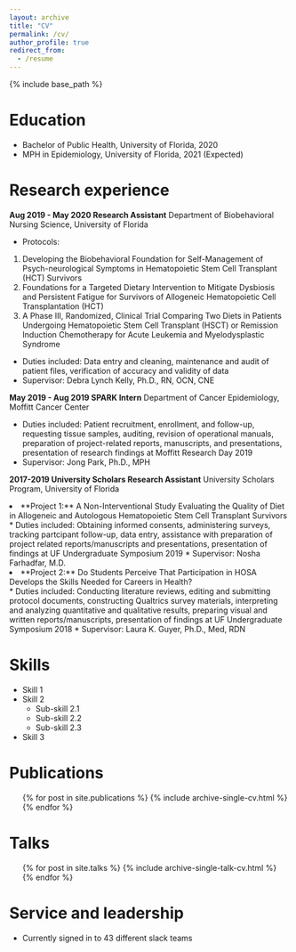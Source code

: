 ```yaml
---
layout: archive
title: "CV"
permalink: /cv/
author_profile: true
redirect_from:
  - /resume
---
```


{% include base_path %}

Education
======
* Bachelor of Public Health, University of Florida, 2020
* MPH in Epidemiology, University of Florida, 2021 (Expected)

Research experience
======
**Aug 2019 - May 2020 Research Assistant**
Department of Biobehavioral Nursing Science, University of Florida

  * Protocols:   
  1. Developing the Biobehavioral Foundation for Self-Management of Psych-neurological Symptoms in Hematopoietic Stem Cell Transplant (HCT) Survivors  
  2. Foundations for a Targeted Dietary Intervention to Mitigate Dysbiosis and Persistent Fatigue for Survivors of Allogeneic Hematopoietic Cell                         Transplantation (HCT)  
  3. A Phase III, Randomized, Clinical Trial Comparing Two Diets in Patients Undergoing Hematopoietic Stem Cell Transplant (HSCT) or Remission Induction                 Chemotherapy for Acute Leukemia and Myelodysplastic Syndrome
 * Duties included: Data entry and cleaning, maintenance and audit of patient files, verification of accuracy and validity of data
 * Supervisor: Debra Lynch Kelly, Ph.D., RN, OCN, CNE

**May 2019 - Aug 2019 SPARK Intern**
Department of Cancer Epidemiology, Moffitt Cancer Center 

  * Duties included: Patient recruitment, enrollment, and follow-up, requesting tissue samples, auditing, revision of operational manuals, preparation of project-related reports, manuscripts, and presentations, presentation of research findings at Moffitt Research Day 2019
  * Supervisor: Jong Park, Ph.D., MPH
  
 **2017-2019 University Scholars Research Assistant**
University Scholars Program, University of Florida

   <li>**Project 1:** A Non-Interventional Study Evaluating the Quality of Diet in Allogeneic and Autologous
Hematopoietic Stem Cell Transplant Survivors</li>
        * Duties included: Obtaining informed consents, administering surveys, tracking partcipant follow-up, data entry, assistance with preparation of project related reports/manuscripts and presentations, presentation of findings at UF Undergraduate Symposium 2019
   * Supervisor: Nosha Farhadfar, M.D.
   
   <li>**Project 2:** Do Students Perceive That Participation in HOSA Develops the Skills Needed for Careers in Health?</li>
        * Duties included: Conducting literature reviews, editing and submitting protocol documents, constructing Qualtrics survey materials, interpreting and analyzing quantitative and qualitative results, preparing visual and written reports/manuscripts, presentation of findings at UF Undergraduate Symposium 2018
   * Supervisor: Laura K. Guyer, Ph.D., Med, RDN
  
Skills
======
* Skill 1
* Skill 2
  * Sub-skill 2.1
  * Sub-skill 2.2
  * Sub-skill 2.3
* Skill 3

Publications
======
  <ul>{% for post in site.publications %}
    {% include archive-single-cv.html %}
  {% endfor %}</ul>
  
Talks
======
  <ul>{% for post in site.talks %}
    {% include archive-single-talk-cv.html %}
  {% endfor %}</ul>

  
Service and leadership
======
* Currently signed in to 43 different slack teams
